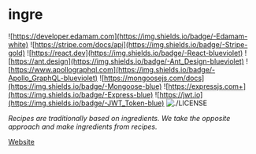 # ingre
![https://developer.edamam.com](https://img.shields.io/badge/-Edamam-white) ![https://stripe.com/docs/api](https://img.shields.io/badge/-Stripe-gold) ![https://react.dev](https://img.shields.io/badge/-React-blueviolet) ![https://ant.design](https://img.shields.io/badge/-Ant_Design-blueviolet) ![https://www.apollographql.com](https://img.shields.io/badge/-Apollo_GraphQL-blueviolet) ![https://mongoosejs.com/docs](https://img.shields.io/badge/-Mongoose-blue) ![https://expressjs.com+](https://img.shields.io/badge/-Express-blue) ![https://jwt.io](https://img.shields.io/badge/-JWT_Token-blue) ![./LICENSE](https://img.shields.io/badge/-MIT-gray)

_Recipes are traditionally based on ingredients. We take the opposite approach and make ingredients from recipes._

[Website](https://ingre.herokuapp.com/)
